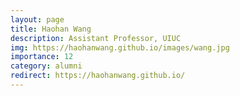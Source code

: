 ```yaml
---
layout: page
title: Haohan Wang
description: Assistant Professor, UIUC
img: https://haohanwang.github.io/images/wang.jpg
importance: 12
category: alumni
redirect: https://haohanwang.github.io/
---
```

